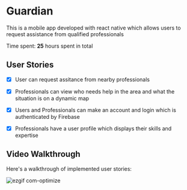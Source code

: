 # Guardian

This is a mobile app developed with react native which allows users to request assistance from qualified professionals

Time spent: **25** hours spent in total

## User Stories

- [X] User can request assitance from nearby professionals
- [X] Professionals can view who needs help in the area and what the situation is on a dynamic map
- [X] Users and Professionals can make an account and login which is authenticated by Firebase
- [X] Professionals have a user profile which displays their skills and expertise



## Video Walkthrough

Here's a walkthrough of implemented user stories:

![ezgif com-optimize](https://user-images.githubusercontent.com/55410958/134815616-69e4b3de-a756-4111-a4c3-6e75fba0b03b.gif)

